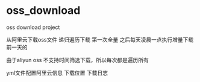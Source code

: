 # oss_download
oss download project

从阿里云下载oss文件
递归遍历下载
第一次全量
之后每天凌晨一点执行增量下载前一天的

由于aliyun oss 不支持时间筛选下载，所以每次都是遍历所有

yml文件配置阿里云信息
下载位置
下载日志
